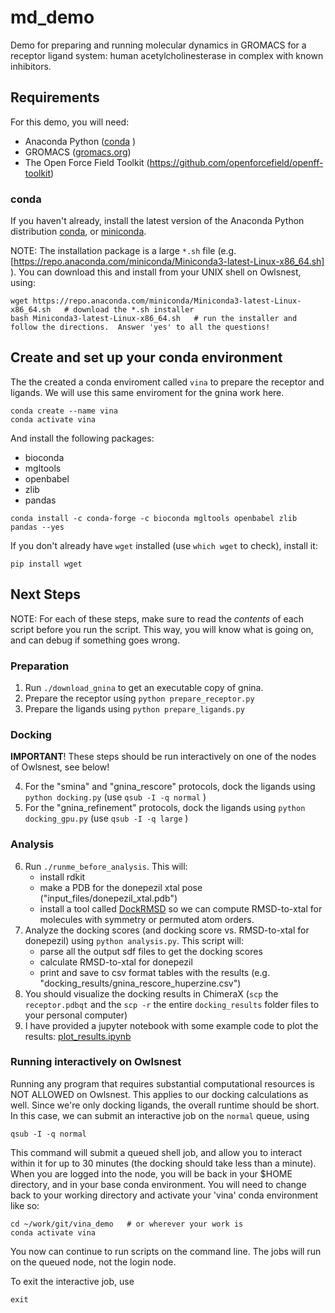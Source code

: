 # md_demo
Demo for preparing and running molecular dynamics in GROMACS for a receptor ligand system: human acetylcholinesterase in complex with known inhibitors. 

## Requirements

For this demo, you will need:
* Anaconda Python ([conda](https://docs.anaconda.com/free/anaconda/install/) )
* GROMACS ([gromacs.org](https://www.gromacs.org))
* The Open Force Field Toolkit (https://github.com/openforcefield/openff-toolkit)  

### conda 

If you haven't already, install the latest version of the Anaconda Python distribution [conda](https://docs.conda.io/projects/conda/en/stable/), or [miniconda](https://docs.anaconda.com/free/miniconda/).

NOTE: The installation package is a large `*.sh` file (e.g. [https://repo.anaconda.com/miniconda/Miniconda3-latest-Linux-x86_64.sh] ).  You can download this and install from your UNIX shell on Owlsnest, using:   
```
wget https://repo.anaconda.com/miniconda/Miniconda3-latest-Linux-x86_64.sh   # download the *.sh installer
bash Miniconda3-latest-Linux-x86_64.sh   # run the installer and follow the directions.  Answer 'yes' to all the questions!
```
## Create and set up your conda environment 

The the created a conda enviroment called `vina` to prepare the receptor and ligands.  We will use this same enviroment for the gnina work here.


```
conda create --name vina
conda activate vina
```

And install the following packages:
* bioconda
* mgltools
* openbabel
* zlib
* pandas

```
conda install -c conda-forge -c bioconda mgltools openbabel zlib pandas --yes
```

If you don't already have `wget` installed (use `which wget` to check), install it:

```
pip install wget
```

##  Next Steps

NOTE: For each of these steps, make sure to read the _contents_ of each script before you run the script.  This way, you will know what is going on, and can debug if something goes wrong.

### Preparation

1. Run `./download_gnina` to get an executable copy of gnina.
2. Prepare the receptor using `python prepare_receptor.py`
3. Prepare the ligands using `python prepare_ligands.py`

### Docking

**IMPORTANT**! These steps should be run interactively on one of the nodes of Owlsnest, see below!

4. For the "smina" and "gnina_rescore" protocols, dock the ligands using `python docking.py` (use `qsub -I -q normal` )
5. For the "gnina_refinement" protocols, dock the ligands using `python docking_gpu.py` (use `qsub -I -q large` )


### Analysis

6. Run `./runme_before_analysis`.  This will:
   * install rdkit
   * make a PDB for the donepezil xtal pose ("input_files/donepezil_xtal.pdb")
   * install a tool called [DockRMSD](https://zhanggroup.org/DockRMSD/) so we can compute RMSD-to-xtal for molecules with symmetry or permuted atom orders.
7. Analyze the docking scores (and docking score vs. RMSD-to-xtal for donepezil) using `python analysis.py`.  This script will:
   * parse all the output sdf files to get the docking scores 
   * calculate RMSD-to-xtal for donepezil
   * print and save to csv format tables with the results (e.g. "docking_results/gnina_rescore_huperzine.csv")
8. You should visualize the docking results in ChimeraX (`scp` the `receptor.pdbqt` and the `scp -r` the entire `docking_results` folder files to your personal computer)
9. I have provided a jupyter notebook with some example code to plot the results: [plot_results.ipynb](plot_results.ipynb)

### Running interactively on Owlsnest

Running any program that requires substantial computational resources is NOT ALLOWED on Owlsnest.  This applies to our docking calculations as well. Since we're only docking ligands, the overall runtime should be short.  In this case, we can submit an interactive job on the `normal` queue, using

```
qsub -I -q normal
```

This command will submit a queued shell job, and allow you to interact within it for up to 30 minutes (the docking should take less than a minute).  When you are logged into the node, you will be back in your $HOME directory, and in your base conda environment. You will need to change back to your working directory and activate your 'vina' conda environment like so:

```
cd ~/work/git/vina_demo   # or wherever your work is
conda activate vina
```

You now can continue to run scripts on the command line.  The jobs will run on the queued node, not the login node. 

To exit the interactive job, use
```
exit
```






